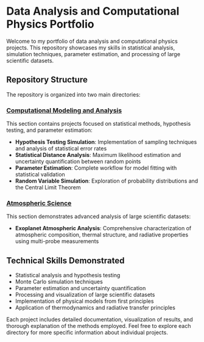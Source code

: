 # Data Analysis and Computational Physics Portfolio

Welcome to my portfolio of data analysis and computational physics projects. This repository showcases my skills in statistical analysis, simulation techniques, parameter estimation, and processing of large scientific datasets.

## Repository Structure

The repository is organized into two main directories:

### [Computational Modeling and Analysis](./Computational%20Modeling%20and%20Analysis/)

This section contains projects focused on statistical methods, hypothesis testing, and parameter estimation:

- **Hypothesis Testing Simulation**: Implementation of sampling techniques and analysis of statistical error rates
- **Statistical Distance Analysis**: Maximum likelihood estimation and uncertainty quantification between random points
- **Parameter Estimation**: Complete workflow for model fitting with statistical validation
- **Random Variable Simulation**: Exploration of probability distributions and the Central Limit Theorem

### [Atmospheric Science](./atmospheric_science/)

This section demonstrates advanced analysis of large scientific datasets:

- **Exoplanet Atmospheric Analysis**: Comprehensive characterization of atmospheric composition, thermal structure, and radiative properties using multi-probe measurements

## Technical Skills Demonstrated

- Statistical analysis and hypothesis testing
- Monte Carlo simulation techniques
- Parameter estimation and uncertainty quantification
- Processing and visualization of large scientific datasets
- Implementation of physical models from first principles
- Application of thermodynamics and radiative transfer principles

Each project includes detailed documentation, visualization of results, and thorough explanation of the methods employed. Feel free to explore each directory for more specific information about individual projects.
